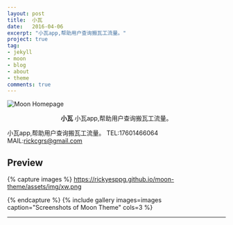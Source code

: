 ```yaml
---
layout: post
title:  小瓦
date:   2016-04-06
excerpt: "小瓦app,帮助用户查询搬瓦工流量。"
project: true
tag:
- jekyll 
- moon
- blog
- about
- theme
comments: true
---
```


![Moon Homepage](https://cloud.githubusercontent.com/assets/754514/14509720/61c61058-01d6-11e6-93ab-0918515ecd56.png)    
    
<center><b>小瓦</b> 小瓦app,帮助用户查询搬瓦工流量。</center>
     
小瓦app,帮助用户查询搬瓦工流量。
TEL:17601466064
MAIL:rickcgrs@gmail.com

 
## Preview

{% capture images %}
	https://rickyesppg.github.io/moon-theme/assets/img/xw.png
	 
{% endcapture %}
{% include gallery images=images caption="Screenshots of Moon Theme" cols=3 %}

---
 

 
 
 